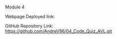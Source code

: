 Module 4

Webpage Deployed link: 

GitHub Repository Link: https://github.com/AndreV96/04_Code_Quiz_AVL.git